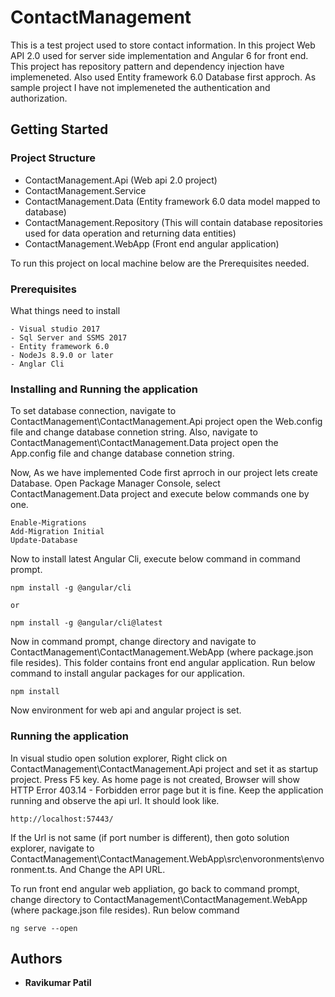 # ContactManagement

This is a test project used to store contact information. In this project Web API 2.0 used for server side implementation and Angular 6 for front end. This project has repository pattern and dependency injection have implemeneted. Also used Entity framework 6.0 Database first approch.
As sample project I have not implemeneted the authentication and authorization.

## Getting Started

### Project Structure 

- ContactManagement.Api (Web api 2.0 project)
- ContactManagement.Service 
- ContactManagement.Data (Entity framework 6.0 data model mapped to database)
- ContactManagement.Repository (This will contain database repositories used for data operation and returning data entities)
- ContactManagement.WebApp (Front end angular application)

To run this project on local machine below are the Prerequisites needed.

### Prerequisites

What things need to install

```
- Visual studio 2017
- Sql Server and SSMS 2017
- Entity framework 6.0
- NodeJs 8.9.0 or later
- Anglar Cli
```

### Installing and Running the application

To set  database connection, navigate to ContactManagement\ContactManagement.Api project open the Web.config file and change database connetion string.
Also, navigate to ContactManagement\ContactManagement.Data project open the App.config file and change database connetion string.

Now, As we have implemented Code first aprroch in our project lets create Database. 
Open Package Manager Console, select ContactManagement.Data project and execute below commands one by one.

```
Enable-Migrations
Add-Migration Initial
Update-Database
```


Now to install latest Angular Cli, execute below command in command prompt.

```
npm install -g @angular/cli

or 

npm install -g @angular/cli@latest
```

Now in command prompt, change directory and navigate to ContactManagement\ContactManagement.WebApp (where package.json file resides). This folder contains front end angular application.
Run below command to install angular packages for our application.

``` 
npm install
```

Now environment for web api and angular project is set.

### Running the application

In visual studio open solution explorer, Right click on ContactManagement\ContactManagement.Api  project and set it as startup project.
Press F5 key. As home page is not created, Browser will show HTTP Error 403.14 - Forbidden error page but it is fine.
Keep the application running and observe the api url. It should look like. 

```
http://localhost:57443/
```

If the Url is not same (if port number is different), then goto solution explorer, navigate to ContactManagement\ContactManagement.WebApp\src\envoronments\envoronment.ts. And Change the API URL.


To run front end angular web appliation, go back to command prompt, change directory to ContactManagement\ContactManagement.WebApp (where package.json file resides). Run below command
``` 
ng serve --open
```

## Authors

* **Ravikumar Patil** 



